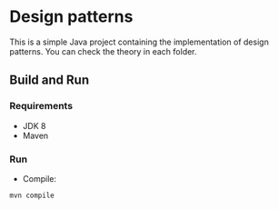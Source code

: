 # Design patterns

This is a simple Java project containing the implementation of design patterns. You can check the theory in each folder.

## Build and Run ##

### Requirements ###
* JDK 8
* Maven
  
### Run ###
* Compile:
```shell
mvn compile
```
